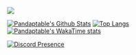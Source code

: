 <img src="https://komarev.com/ghpvc/?username=Pandaptable"/>

[![Pandaptable's Github Stats](https://github-readme-stats.vercel.app/api?username=Pandaptable&theme=catppuccin_mocha&show_icons=true&show=reviews,discussions_started,discussions_answered,prs_merged,prs_merged_percentage&hide_border=true)](https://github.com/anuraghazra/github-readme-stats)
[![Top Langs](https://github-readme-stats.vercel.app/api/top-langs/?username=Pandaptable&theme=catppuccin_mocha&hide_border=true&langs_count=8&hide=html,nunjucks,scss)](https://github.com/anuraghazra/github-readme-stats)
[![Pandaptable's WakaTime stats](https://github-readme-stats.vercel.app/api/wakatime?username=nemmy&theme=catppuccin_mocha&hide_border=true)](https://github.com/anuraghazra/github-readme-stats)

[![Discord Presence](https://lanyard.cnrad.dev/api/97153209843335168?hideDiscrim=true&borderRadius=30px&bg=1e1e2e)](https://discord.com/users/97153209843335168)
